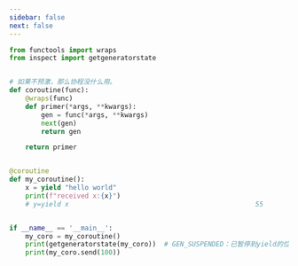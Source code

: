 ```yaml
---
sidebar: false
next: false
---
```

<BlogInfo/>






```python
from functools import wraps
from inspect import getgeneratorstate


# 如果不预激，那么协程没什么用。
def coroutine(func):
    @wraps(func)
    def primer(*args, **kwargs):
        gen = func(*args, **kwargs)
        next(gen)
        return gen

    return primer


@coroutine
def my_coroutine():
    x = yield "hello world"
    print(f"received x:{x}")
    # y=yield x                                               55


if __name__ == '__main__':
    my_coro = my_coroutine()
    print(getgeneratorstate(my_coro))  # GEN_SUSPENDED：已暂停到yield的位置
    print(my_coro.send(100))



```






<ActionBox />
        
<style>#top-box {margin-top:0.5rem!important;}</style>